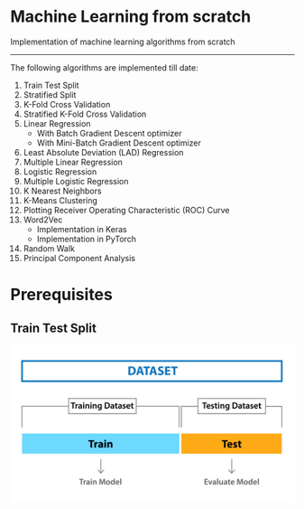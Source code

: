 # Machine Learning from scratch
Implementation of machine learning algorithms from scratch

***
The following algorithms are implemented till date:
1. Train Test Split
2. Stratified Split
3. K-Fold Cross Validation
4. Stratified K-Fold Cross Validation
5. Linear Regression
    - With Batch Gradient Descent optimizer
    - With Mini-Batch Gradient Descent optimizer
6. Least Absolute Deviation (LAD) Regression
7. Multiple Linear Regression
8. Logistic Regression
9. Multiple Logistic Regression
10. K Nearest Neighbors
11. K-Means Clustering
12. Plotting Receiver Operating Characteristic (ROC) Curve
13. Word2Vec
    - Implementation in Keras
    - Implementation in PyTorch
15. Random Walk
16. Principal Component Analysis  

# Prerequisites
Train Test Split
-
![](images/image1.jpg)
